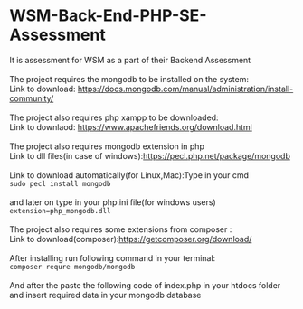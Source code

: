 # WSM-Back-End-PHP-SE-Assessment
It is assessment for WSM as a part of their Backend Assessment
<br>
<br>
The project requires the mongodb to be installed on the system:<br>
Link to download: https://docs.mongodb.com/manual/administration/install-community/
<br>
<br>
The project also requires php xampp to be downloaded:<br>
Link to downlaod: https://www.apachefriends.org/download.html
<br>
<br>
The project also requires mongodb extension in php
<br>
Link to dll files(in case of windows):https://pecl.php.net/package/mongodb <br>
<br>
Link to download automatically(for Linux,Mac):Type in your cmd
<br>
```sudo pecl install mongodb```
<br>
<br>
and later on type in your php.ini file(for windows users)
<br>
```extension=php_mongodb.dll```
<br>
<br>
The project also requires some extensions from composer :
<br>
Link to download(composer):https://getcomposer.org/download/
<br>
<br>
After installing run following command in your terminal:
<br>
```composer requre mongodb/mongodb```
<br>
<br>
And after the paste the following code of index.php in your htdocs folder and insert required data in your mongodb database


